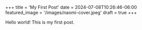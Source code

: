 +++
title = 'My First Post'
date = 2024-07-08T10:26:46-06:00
featured_image = '/images/naomi-cover.jpeg'
draft = true
+++

Hello world! This is my first post.
